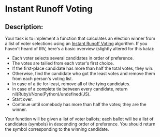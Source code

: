 # Instant Runoff Voting

## Description:

Your task is to implement a function that calculates an election winner from a list of voter selections using an [Instant Runoff Voting](https://en.wikipedia.org/wiki/Instant-runoff_voting) algorithm. If you haven't heard of IRV, here's a basic overview (slightly altered for this kata):

- Each voter selects several candidates in order of preference.
- The votes are tallied from each voter's first choice.
- If the first-place candidate has more than half the total votes, they win.
- Otherwise, find the candidate who got the least votes and remove them from each person's voting list.
- In case of a tie for least, remove all of the tying candidates.
- In case of a complete tie between every candidate, return nil(Ruby)/None(Python)/undefined(JS).
- Start over.
- Continue until somebody has more than half the votes; they are the winner.

Your function will be given a list of voter ballots; each ballot will be a list of candidates (symbols) in descending order of preference. You should return the symbol corresponding to the winning candidate.
